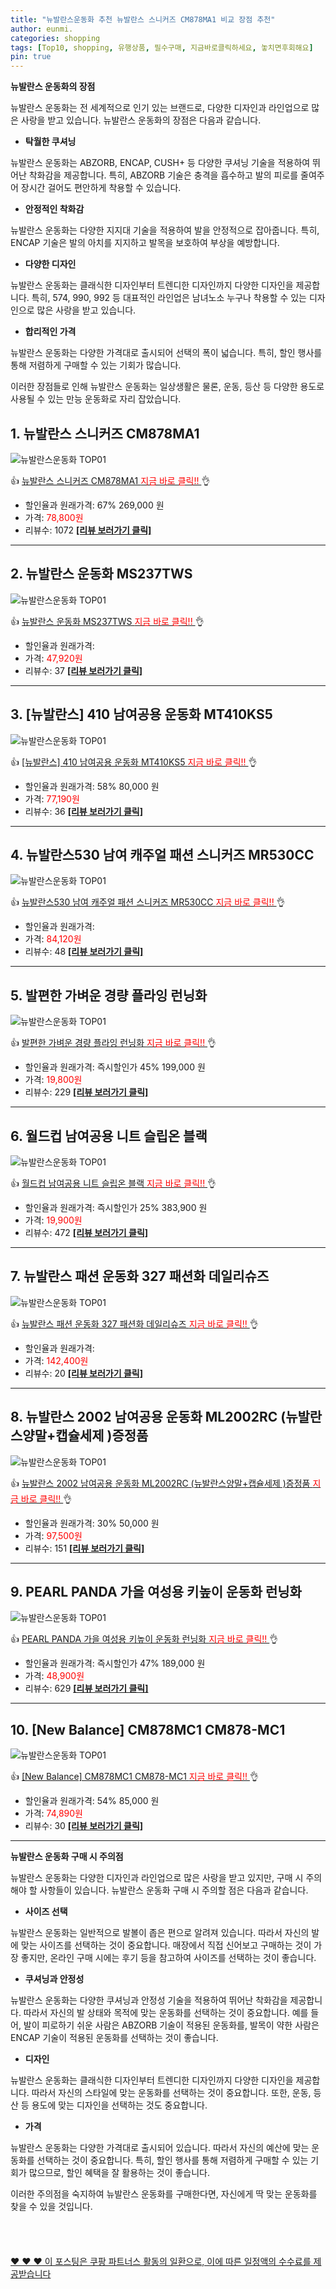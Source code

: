 ```yaml
---
title: "뉴발란스운동화 추천 뉴발란스 스니커즈 CM878MA1 비교 장점 추천"
author: eunmi.
categories: shopping
tags: [Top10, shopping, 유행상품, 필수구매, 지금바로클릭하세요, 놓치면후회해요]
pin: true
---
```

**뉴발란스 운동화의 장점**

뉴발란스 운동화는 전 세계적으로 인기 있는 브랜드로, 다양한 디자인과 라인업으로 많은 사랑을 받고 있습니다. 뉴발란스 운동화의 장점은 다음과 같습니다.

* **탁월한 쿠셔닝**

뉴발란스 운동화는 ABZORB, ENCAP, CUSH+ 등 다양한 쿠셔닝 기술을 적용하여 뛰어난 착화감을 제공합니다. 특히, ABZORB 기술은 충격을 흡수하고 발의 피로를 줄여주어 장시간 걸어도 편안하게 착용할 수 있습니다.

* **안정적인 착화감**

뉴발란스 운동화는 다양한 지지대 기술을 적용하여 발을 안정적으로 잡아줍니다. 특히, ENCAP 기술은 발의 아치를 지지하고 발목을 보호하여 부상을 예방합니다.

* **다양한 디자인**

뉴발란스 운동화는 클래식한 디자인부터 트렌디한 디자인까지 다양한 디자인을 제공합니다. 특히, 574, 990, 992 등 대표적인 라인업은 남녀노소 누구나 착용할 수 있는 디자인으로 많은 사랑을 받고 있습니다.

* **합리적인 가격**

뉴발란스 운동화는 다양한 가격대로 출시되어 선택의 폭이 넓습니다. 특히, 할인 행사를 통해 저렴하게 구매할 수 있는 기회가 많습니다.

이러한 장점들로 인해 뉴발란스 운동화는 일상생활은 물론, 운동, 등산 등 다양한 용도로 사용될 수 있는 만능 운동화로 자리 잡았습니다.

   

## 1. 뉴발란스 스니커즈 CM878MA1

![뉴발란스운동화 TOP01](https://thumbnail9.coupangcdn.com/thumbnails/remote/230x230ex/image/retail/images/2023/03/17/17/1/83c6cf3c-793b-4696-befc-4c5185eee686.jpg)


👍 [뉴발란스 스니커즈 CM878MA1 <font color=red> 지금 바로 클릭!! </font> ](https://link.coupang.com/re/AFFSDP?lptag=AF3617701&subid=GithubCoopas&pageKey=7204892614&traceid=V0-153&itemId=18219355277&vendorItemId=85367111920) 👌 


- 할인율과 원래가격: 67%  269,000   원
- 가격: <span style='color:red'>78,800원</span>
- 리뷰수: 1072  [**[리뷰 보러가기 클릭]**](https://link.coupang.com/re/AFFSDP?lptag=AF3617701&subid=GithubCoopas&pageKey=7204892614&traceid=V0-153&itemId=18219355277&vendorItemId=85367111920)

---


   

## 2. 뉴발란스 운동화 MS237TWS

![뉴발란스운동화 TOP01](https://thumbnail8.coupangcdn.com/thumbnails/remote/230x230ex/image/retail/images/2023/03/02/15/8/97542ae7-f4cf-456d-8929-d58c2b101933.png)


👍 [뉴발란스 운동화 MS237TWS <font color=red> 지금 바로 클릭!! </font> ](https://link.coupang.com/re/AFFSDP?lptag=AF3617701&subid=GithubCoopas&pageKey=7170687001&traceid=V0-153&itemId=18064487776&vendorItemId=85218142870) 👌 


- 할인율과 원래가격: 
- 가격: <span style='color:red'>47,920원</span>
- 리뷰수: 37  [**[리뷰 보러가기 클릭]**](https://link.coupang.com/re/AFFSDP?lptag=AF3617701&subid=GithubCoopas&pageKey=7170687001&traceid=V0-153&itemId=18064487776&vendorItemId=85218142870)

---


   

## 3. [뉴발란스] 410 남여공용 운동화 MT410KS5

![뉴발란스운동화 TOP01](https://thumbnail8.coupangcdn.com/thumbnails/remote/230x230ex/image/vendor_inventory/4e84/4c40c51a649e04c15fc5336623581fd19c4640a64ec26ff3d2b8662536a1.jpg)


👍 [[뉴발란스] 410 남여공용 운동화 MT410KS5 <font color=red> 지금 바로 클릭!! </font> ](https://link.coupang.com/re/AFFSDP?lptag=AF3617701&subid=GithubCoopas&pageKey=6912218785&traceid=V0-153&itemId=16662248796&vendorItemId=83891267500) 👌 


- 할인율과 원래가격: 58%  80,000   원
- 가격: <span style='color:red'>77,190원</span>
- 리뷰수: 36  [**[리뷰 보러가기 클릭]**](https://link.coupang.com/re/AFFSDP?lptag=AF3617701&subid=GithubCoopas&pageKey=6912218785&traceid=V0-153&itemId=16662248796&vendorItemId=83891267500)

---


   

## 4. 뉴발란스530 남여 캐주얼 패션 스니커즈 MR530CC

![뉴발란스운동화 TOP01](https://thumbnail9.coupangcdn.com/thumbnails/remote/230x230ex/image/vendor_inventory/13fd/341134e7cd6478bab75b73a8ea5025616d6cad0f953a5aab776d62d47b81.jpg)


👍 [뉴발란스530 남여 캐주얼 패션 스니커즈 MR530CC <font color=red> 지금 바로 클릭!! </font> ](https://link.coupang.com/re/AFFSDP?lptag=AF3617701&subid=GithubCoopas&pageKey=7561055863&traceid=V0-153&itemId=19919884718&vendorItemId=87335578014) 👌 


- 할인율과 원래가격: 
- 가격: <span style='color:red'>84,120원</span>
- 리뷰수: 48  [**[리뷰 보러가기 클릭]**](https://link.coupang.com/re/AFFSDP?lptag=AF3617701&subid=GithubCoopas&pageKey=7561055863&traceid=V0-153&itemId=19919884718&vendorItemId=87335578014)

---


   

## 5. 발편한 가벼운 경량 플라잉 런닝화

![뉴발란스운동화 TOP01](https://thumbnail7.coupangcdn.com/thumbnails/remote/230x230ex/image/vendor_inventory/8f89/970b3266eb572f7fb06dfce878e937a25b1ba5372d3ff1affb424abe2965.png)


👍 [발편한 가벼운 경량 플라잉 런닝화 <font color=red> 지금 바로 클릭!! </font> ](https://link.coupang.com/re/AFFSDP?lptag=AF3617701&subid=GithubCoopas&pageKey=7651607369&traceid=V0-153&itemId=20360669505&vendorItemId=87444766686) 👌 


- 할인율과 원래가격: 즉시할인가 45%  199,000   원
- 가격: <span style='color:red'>19,800원</span>
- 리뷰수: 229  [**[리뷰 보러가기 클릭]**](https://link.coupang.com/re/AFFSDP?lptag=AF3617701&subid=GithubCoopas&pageKey=7651607369&traceid=V0-153&itemId=20360669505&vendorItemId=87444766686)

---


   

## 6. 월드컵 남여공용 니트 슬립온 블랙

![뉴발란스운동화 TOP01](https://thumbnail8.coupangcdn.com/thumbnails/remote/230x230ex/image/vendor_inventory/ab27/083d360cb5fcec5b932a0f86f3bfab9f9979edc63df27164422141605343.jpg)


👍 [월드컵 남여공용 니트 슬립온 블랙 <font color=red> 지금 바로 클릭!! </font> ](https://link.coupang.com/re/AFFSDP?lptag=AF3617701&subid=GithubCoopas&pageKey=6173308655&traceid=V0-153&itemId=12065104024&vendorItemId=79337161034) 👌 


- 할인율과 원래가격: 즉시할인가 25%  383,900   원
- 가격: <span style='color:red'>19,900원</span>
- 리뷰수: 472  [**[리뷰 보러가기 클릭]**](https://link.coupang.com/re/AFFSDP?lptag=AF3617701&subid=GithubCoopas&pageKey=6173308655&traceid=V0-153&itemId=12065104024&vendorItemId=79337161034)

---


   

## 7. 뉴발란스 패션 운동화 327 패션화 데일리슈즈

![뉴발란스운동화 TOP01](https://thumbnail10.coupangcdn.com/thumbnails/remote/230x230ex/image/vendor_inventory/b4c1/171c456cfcf5589d995aa9c9d493f907274e47c097a12fe72ac4b64b0557.jpg)


👍 [뉴발란스 패션 운동화 327 패션화 데일리슈즈 <font color=red> 지금 바로 클릭!! </font> ](https://link.coupang.com/re/AFFSDP?lptag=AF3617701&subid=GithubCoopas&pageKey=7487527265&traceid=V0-153&itemId=19572794326&vendorItemId=86680548140) 👌 


- 할인율과 원래가격: 
- 가격: <span style='color:red'>142,400원</span>
- 리뷰수: 20  [**[리뷰 보러가기 클릭]**](https://link.coupang.com/re/AFFSDP?lptag=AF3617701&subid=GithubCoopas&pageKey=7487527265&traceid=V0-153&itemId=19572794326&vendorItemId=86680548140)

---


   

## 8. 뉴발란스 2002 남여공용 운동화 ML2002RC (뉴발란스양말+캡슐세제 )증정품

![뉴발란스운동화 TOP01](https://thumbnail9.coupangcdn.com/thumbnails/remote/230x230ex/image/vendor_inventory/2c28/cba743c8783edea457af501dd816c74ffc54b702525abc92f9482a472d8b.jpg)


👍 [뉴발란스 2002 남여공용 운동화 ML2002RC (뉴발란스양말+캡슐세제 )증정품 <font color=red> 지금 바로 클릭!! </font> ](https://link.coupang.com/re/AFFSDP?lptag=AF3617701&subid=GithubCoopas&pageKey=7606204581&traceid=V0-153&itemId=20133118779&vendorItemId=87227032217) 👌 


- 할인율과 원래가격: 30%  50,000   원
- 가격: <span style='color:red'>97,500원</span>
- 리뷰수: 151  [**[리뷰 보러가기 클릭]**](https://link.coupang.com/re/AFFSDP?lptag=AF3617701&subid=GithubCoopas&pageKey=7606204581&traceid=V0-153&itemId=20133118779&vendorItemId=87227032217)

---


   

## 9. PEARL PANDA 가을 여성용 키높이 운동화 런닝화

![뉴발란스운동화 TOP01](https://thumbnail6.coupangcdn.com/thumbnails/remote/230x230ex/image/vendor_inventory/f9c1/3b26c7e10c475211d93d03873f2407cf8b9ce2353954a522accd189003ca.jpg)


👍 [PEARL PANDA 가을 여성용 키높이 운동화 런닝화 <font color=red> 지금 바로 클릭!! </font> ](https://link.coupang.com/re/AFFSDP?lptag=AF3617701&subid=GithubCoopas&pageKey=7655333191&traceid=V0-153&itemId=20379962217&vendorItemId=87463288159) 👌 


- 할인율과 원래가격: 즉시할인가 47%  189,000   원
- 가격: <span style='color:red'>48,900원</span>
- 리뷰수: 629  [**[리뷰 보러가기 클릭]**](https://link.coupang.com/re/AFFSDP?lptag=AF3617701&subid=GithubCoopas&pageKey=7655333191&traceid=V0-153&itemId=20379962217&vendorItemId=87463288159)

---


   

## 10. [New Balance] CM878MC1 CM878-MC1

![뉴발란스운동화 TOP01](https://thumbnail7.coupangcdn.com/thumbnails/remote/230x230ex/image/vendor_inventory/3231/8a3c7766bea8c5172bd1d848d42fc5d41fc9776e8285f7bc79d54fedf126.jpg)


👍 [[New Balance] CM878MC1 CM878-MC1 <font color=red> 지금 바로 클릭!! </font> ](https://link.coupang.com/re/AFFSDP?lptag=AF3617701&subid=GithubCoopas&pageKey=6735851444&traceid=V0-153&itemId=15707425660&vendorItemId=87288639150) 👌 


- 할인율과 원래가격: 54%  85,000   원
- 가격: <span style='color:red'>74,890원</span>
- 리뷰수: 30  [**[리뷰 보러가기 클릭]**](https://link.coupang.com/re/AFFSDP?lptag=AF3617701&subid=GithubCoopas&pageKey=6735851444&traceid=V0-153&itemId=15707425660&vendorItemId=87288639150)

---
**뉴발란스 운동화 구매 시 주의점**

뉴발란스 운동화는 다양한 디자인과 라인업으로 많은 사랑을 받고 있지만, 구매 시 주의해야 할 사항들이 있습니다. 뉴발란스 운동화 구매 시 주의할 점은 다음과 같습니다.

* **사이즈 선택**

뉴발란스 운동화는 일반적으로 발볼이 좁은 편으로 알려져 있습니다. 따라서 자신의 발에 맞는 사이즈를 선택하는 것이 중요합니다. 매장에서 직접 신어보고 구매하는 것이 가장 좋지만, 온라인 구매 시에는 후기 등을 참고하여 사이즈를 선택하는 것이 좋습니다.

* **쿠셔닝과 안정성**

뉴발란스 운동화는 다양한 쿠셔닝과 안정성 기술을 적용하여 뛰어난 착화감을 제공합니다. 따라서 자신의 발 상태와 목적에 맞는 운동화를 선택하는 것이 중요합니다. 예를 들어, 발이 피로하기 쉬운 사람은 ABZORB 기술이 적용된 운동화를, 발목이 약한 사람은 ENCAP 기술이 적용된 운동화를 선택하는 것이 좋습니다.

* **디자인**

뉴발란스 운동화는 클래식한 디자인부터 트렌디한 디자인까지 다양한 디자인을 제공합니다. 따라서 자신의 스타일에 맞는 운동화를 선택하는 것이 중요합니다. 또한, 운동, 등산 등 용도에 맞는 디자인을 선택하는 것도 중요합니다.

* **가격**

뉴발란스 운동화는 다양한 가격대로 출시되어 있습니다. 따라서 자신의 예산에 맞는 운동화를 선택하는 것이 중요합니다. 특히, 할인 행사를 통해 저렴하게 구매할 수 있는 기회가 많으므로, 할인 혜택을 잘 활용하는 것이 좋습니다.

이러한 주의점을 숙지하여 뉴발란스 운동화를 구매한다면, 자신에게 딱 맞는 운동화를 찾을 수 있을 것입니다.<br><br><br><br><br> [ ❤ ❤ ❤ 이 포스팅은 쿠팡 파트너스 활동의 일환으로, 이에 따른 일정액의 수수료를 제공받습니다](https://link.coupang.com/a/bcEFyh)